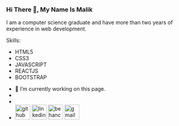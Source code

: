 ### Hi There 👋, My Name Is Malik
I am a computer science graduate and have more than two years of experience in web development.

Skills:
* HTML5
* CSS3
* JAVASCRIPT
* REACTJS
* BOOTSTRAP

- 🔭 I’m currently working on this page.
- 
- 
- [<img src='https://cdn.jsdelivr.net/npm/simple-icons@3.0.1/icons/github.svg' alt='github' height='40'>](https://github.com/malikaboud1)    [<img src='https://cdn.jsdelivr.net/npm/simple-icons@3.0.1/icons/linkedin.svg' alt='linkedin' height='40'>](https://www.linkedin.com/in/Malik-aboud/)    [<img src='https://cdn.jsdelivr.net/npm/simple-icons@3.0.1/icons/behance.svg' alt='behance' height='40'>](https://www.behance.net/MalikAboud)    [<img src='https://cdn.jsdelivr.net/npm/simple-icons@3.0.1/icons/gmail.svg' alt='gmail' height='40'>](malkaboud7@gmail.com)  

